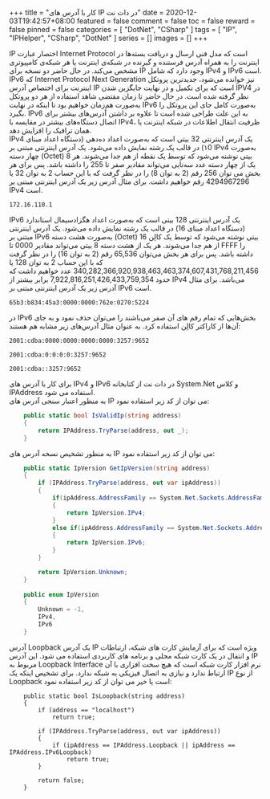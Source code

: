 +++
title = "کار با آدرس های IP در دات نت"
date = 2020-12-03T19:42:57+08:00
featured = false
comment = false
toc = false
reward = false
pinned = false
categories = [
	"DotNet", "CSharp"
]
tags = [
    "IP", "IPHelper", "CSharp", "DotNet"
]
series = []
images = []
+++

IP اختصار عبارت Internet Protocol است که مدل فنی ارسال و دریافت بسته‌ها در اینترنت را به همراه آدرس فرستنده و گیرنده در شبکه‌ی اینترنت یا هر شبکه‌ی کامپیوتری مشخص می‌کند. در حال حاضر دو نسخه برای IP وجود دارد که شامل IPv4 و IPv6 است.
<br>
IPv6 که Internet Protocol Next Generation نیز خوانده می‌شود، جدیدترین پروتکل اینترنت برای اختصاص آدرس IP است که برای تکمیل و در نهایت جایگزین شدن IPV4 در نظر گرفته شده است. در حال حاضر تا زمان مقتضی شاهد استفاده از هر دو پروتکل به‌صورت هم‌زمان خواهیم بود تا اینکه در نهایت IPv6 به‌صورت کامل جای این پروتکل را بگیرد. IPv6 به این علت طراحی شده است تا علاوه بر داشتن آدرس‌های بیشتر برای اتصال دستگاه‌های بیشتر در مقایسه با IPv4، ظرفیت انتقال اطلاعات در شبکه اینترنت یا همان ترافیک را افزایش دهد.
<br>
IPv4 یک آدرس اینترنتی 32 بیتی است که به‌صورت اعداد ده‌دهی (دستگاه اعداد مبنای ۱0) در قالب یک رشته نمایش داده می‌شود. یک آدرس اینترنتی مبتنی بر IPv4 به‌صورت چهار دسته (Octet) 8 بیتی نوشته می‌شود که توسط یک نقطه از هم جدا می‌شوند. هر یک از چهار دسته عدد سه‌تایی می‌تواند مقادیر صفر تا 255 را داشته باشد. پس برای هر بخش می توان 256 رقم (2 به توان 8) را در نظر گرفت که با این حساب 2 به توان 32 یا 4294967296 رقم خواهیم داشت. برای مثال آدرس زیر یک آدرس اینترنتی مبتنی بر IPv4 است.
```Text
172.16.110.1
```
IPv6 یک آدرس اینترنتی 128 بیتی است که به‌صورت اعداد هگزادسیمال استاندارد (دستگاه اعداد مبنای 16) در قالب یک رشته نمایش داده می‌شود. یک آدرس اینترنتی مبتنی بر IPv6 به‌صورت هشت دسته (Octet) 16 بیتی نوشته می‌شود که توسط یک کالِن از هم جدا می‌شوند. هر یک از هشت دسته 8 بیتی می‌تواند مقادیر 0000 تا FFFF  را داشته باشد. پس برای هر بخش می‌توان 65,536 رقم (2 به توان 16) را در نظر گرفت که با این حساب 2 به توان 128 یا 340,282,366,920,938,463,463,374,607,431,768,211,456 عدد خواهیم داشت که حدود 7,922,816,251,426,433,759,354 برابر بیشتر از IPv4 می‌باشد. برای مثال آدرس زیر یک آدرس اینترنتی مبتنی بر IPv6 است.
```Text
65b3:b834:45a3:0000:0000:762e:0270:5224
```
در IPv6 بخش‌هایی که تمام رقم های آن صفر می‌باشند را می‌توان حذف نمود و به جای آن‌ها از کاراکتر کالِن استفاده کرد. به عنوان مثال آدرس‌های زیر مشابه هم هستند:
```Text
2001:cdba:0000:0000:0000:0000:3257:9652

2001:cdba:0:0:0:0:3257:9652

2001:cdba::3257:9652
```
برای کار با آدرس های IPv4 و IPv6 در دات نت  از کتابخانه System.Net و کلاس IPAddress استفاده می شود.
<br>
به منظور اعتبار سنجی آدرس های IP می توان از کد زیر استفاده نمود:
```csharp
    public static bool IsValidIp(string address)
    {
        return IPAddress.TryParse(address, out _);
    }
```

به منظور تشخیص نسخه آدرس های IP می توان از کد زیر استفاده نمود:
```csharp
    public static IpVersion GetIpVersion(string address)
    {
        if (IPAddress.TryParse(address, out var ipAddress))
        {
            if(ipAddress.AddressFamily == System.Net.Sockets.AddressFamily.InterNetwork)
            {
                return IpVersion.IPv4;
            }
            else if(ipAddress.AddressFamily == System.Net.Sockets.AddressFamily.InterNetworkV6)
            {
                return IpVersion.IPv6;
            }
        }

        return IpVersion.Unknown;
    }
	
    public enum IpVersion
    {
        Unknown = -1,
        IPv4,
        IPv6
    }
```

آدرس Loopback یک آدرس IP ویژه است که برای آزمایش کارت های شبکه، ارتباطات و انتقال در یک کارت شبکه محلی و برنامه های کاربردی استفاده می شود. این آدرس IP مربوط به Loopback Interface نرم افزار کارت شبکه است که هیچ سخت افزاری با آن ارتباط ندارد و نیازی به اتصال فیزیکی به شبکه ندارد. برای تشخیص اینکه یک IP از نوع Loopback است یا خیر می توان از کد زیر استفاده نمود:
```CSharp
    public static bool IsLoopback(string address)
    {
        if (address == "localhost")
            return true;

        if (IPAddress.TryParse(address, out var ipAddress))
        {
            if (ipAddress == IPAddress.Loopback || ipAddress == IPAddress.IPv6Loopback)
                return true;
        }

        return false;
    }
```